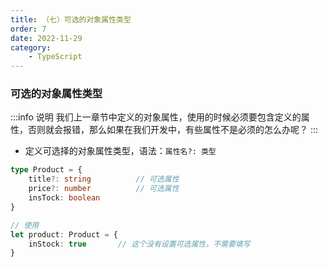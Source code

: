 ```yaml
---
title: （七）可选的对象属性类型
order: 7
date: 2022-11-29
category:
    - TypeScript
---
```



### 可选的对象属性类型
:::info 说明
我们上一章节中定义的对象属性，使用的时候必须要包含定义的属性，否则就会报错，那么如果在我们开发中，有些属性不是必须的怎么办呢？
:::

- 定义可选择的对象属性类型，语法：`属性名?: 类型`
```ts
type Product = {
    title?: string          // 可选属性
    price?: number          // 可选属性
    insTock: boolean
}

// 使用
let product: Product = {
    inStock: true       // 这个没有设置可选属性，不需要填写
}
```